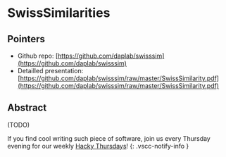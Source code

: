 SwissSimilarities
=======

## Pointers

* Github repo: [https://github.com/daplab/swisssim](https://github.com/daplab/swisssim)
* Detailled presentation: [https://github.com/daplab/swisssim/raw/master/SwissSimilarity.pdf](https://github.com/daplab/swisssim/raw/master/SwissSimilarity.pdf)

## Abstract

(TODO)

If you find cool writing such piece of software, join us every Thursday evening for our weekly [Hacky Thursdays](http://daplab.ch/#hacky)!
{: .vscc-notify-info }
